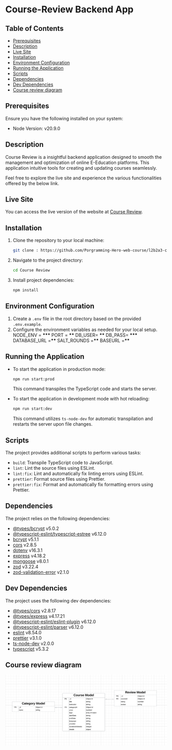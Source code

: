 # Course-Review Backend App

## Table of Contents

- [Prerequisites](#Prerequisites)
- [Description](#Description)
- [Live Site](#LiveSite)
- [Installation](#Installation)
- [Environment Configuration](#EnvironmentConfiguration)
- [Running the Application](#RunningtheApplication)
- [Scripts](#Scripts)
- [Dependencies](#Dependencies)
- [Dev Dependencies](#DevDependencies)
- [Course review diagram](#Coursereviewdiagram)

## Prerequisites

Ensure you have the following installed on your system:

- Node Version: v20.9.0

## Description

Course Review is a insightful backend application designed to smooth
the management and optimization of online E-Education platforms. 
This application intuitive tools for creating and updating 
courses seamlessly. 

Feel free to explore the live site and experience the various functionalities offered by the below link.

## Live Site

You can access the live version of the website at [Course Review](https://course-review-neon.vercel.app/).

## Installation

1. Clone the repository to your local machine:
   ```bash
   git clone : https://github.com/Porgramming-Hero-web-course/l2b2a3-course-review-mrnayem2026.git
   ```
2. Navigate to the project directory:
   ```bash
   cd Course Review
   ```
3. Install project dependencies:
   ```bash
   npm install
   ```

## Environment Configuration

1. Create a `.env` file in the root directory based on the provided `.env.example`.
2. Configure the environment variables as needed for your local setup.
   NODE_ENV = **\*\*\***
   PORT = **\*\***
   DB_USER= **\*\***
   DB_PASS= **\*\*\***
   DATABASE_URL =**\*\***
   SALT_ROUNDS =**\*\***
   BASEURL =**\*\***

## Running the Application

- To start the application in production mode:

  ```bash
  npm run start:prod
  ```

  This command transpiles the TypeScript code and starts the server.

- To start the application in development mode with hot reloading:
  ```bash
  npm run start:dev
  ```
  This command utilizes `ts-node-dev` for automatic transpilation and restarts the server upon file changes.

## Scripts

The project provides additional scripts to perform various tasks:

- `build`: Transpile TypeScript code to JavaScript.
- `lint`: Lint the source files using ESLint.
- `lint:fix`: Lint and automatically fix linting errors using ESLint.
- `prettier`: Format source files using Prettier.
- `prettier:fix`: Format and automatically fix formatting errors using Prettier.

## Dependencies

The project relies on the following dependencies:

- [@types/bcrypt](https://www.npmjs.com/package/@types/bcrypt) v5.0.2
- [@typescript-eslint/typescript-estree](https://www.npmjs.com/package/@typescript-eslint/typescript-estree) v6.12.0
- [bcrypt](https://www.npmjs.com/package/bcrypt) v5.1.1
- [cors](https://www.npmjs.com/package/cors) v2.8.5
- [dotenv](https://www.npmjs.com/package/dotenv) v16.3.1
- [express](https://www.npmjs.com/package/express) v4.18.2
- [mongoose](https://www.npmjs.com/package/mongoose) v8.0.1
- [zod](https://www.npmjs.com/package/zod) v3.22.4
- [zod-validation-error](https://www.npmjs.com/package/zod-validation-error) v2.1.0

## Dev Dependencies

The project uses the following dev dependencies:

- [@types/cors](https://www.npmjs.com/package/@types/cors) v2.8.17
- [@types/express](https://www.npmjs.com/package/@types/express) v4.17.21
- [@typescript-eslint/eslint-plugin](https://www.npmjs.com/package/@typescript-eslint/eslint-plugin) v6.12.0
- [@typescript-eslint/parser](https://www.npmjs.com/package/@typescript-eslint/parser) v6.12.0
- [eslint](https://www.npmjs.com/package/eslint) v8.54.0
- [prettier](https://www.npmjs.com/package/prettier) v3.1.0
- [ts-node-dev](https://www.npmjs.com/package/ts-node-dev) v2.0.0
- [typescript](https://www.npmjs.com/package/typescript) v5.3.2

## Course review diagram

![Screenshot](/img/course%20review%20diagram.png)
